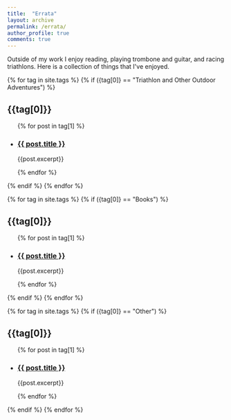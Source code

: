 ```yaml
---
title:  "Errata"
layout: archive
permalink: /errata/
author_profile: true
comments: true
---
```



Outside of my work I enjoy reading, playing trombone and guitar, and racing triathlons. Here is a collection of things that I've enjoyed. 


{% for tag in site.tags %}
{% if ({tag[0]} == "Triathlon and Other Outdoor Adventures") %}
<h2>{{tag[0]}}</h2>
<ul>
{% for post in tag[1] %}
<li>
<h3><a href="{{ post.url }}">{{ post.title }}</a> </h3>
{{post.excerpt}}</li>

{% endfor %}
</ul>
{% endif %}
{% endfor %}

<!-- {% for tag in site.tags %}
{% if ({tag[0]} == "Music") %}
<h2>{{tag[0]}}</h2>
<ul>
{% for post in tag[1] %}
<li>
<h3><a href="{{ post.url }}">{{ post.title }}</a> </h3>
{{post.excerpt}}</li>

{% endfor %}
</ul>
{% endif %}
{% endfor %} -->


{% for tag in site.tags %}
{% if ({tag[0]} == "Books") %}
<h2>{{tag[0]}}</h2>
<ul>
{% for post in tag[1] %}
<li>
<h3><a href="{{ post.url }}">{{ post.title }}</a> </h3>
{{post.excerpt}}</li>

{% endfor %}
</ul>
{% endif %}
{% endfor %}


{% for tag in site.tags %}
{% if ({tag[0]} == "Other") %}
<h2>{{tag[0]}}</h2>
<ul>
{% for post in tag[1] %}
<li>
<h3><a href="{{ post.url }}">{{ post.title }}</a> </h3>
{{post.excerpt}}</li>

{% endfor %}
</ul>
{% endif %}
{% endfor %}